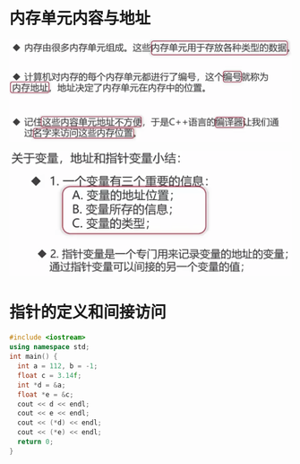 # 内存单元内容与地址

![](image/Pasted%20image%2020220917001740.png)

![](image/Pasted%20image%2020220917003152.png)

# 指针的定义和间接访问

```cpp
#include <iostream>  
using namespace std;  
int main() {  
  int a = 112, b = -1;  
  float c = 3.14f;  
  int *d = &a;  
  float *e = &c;  
  cout << d << endl;  
  cout << e << endl;  
  cout << (*d) << endl;  
  cout << (*e) << endl;  
  return 0;  
}
```
